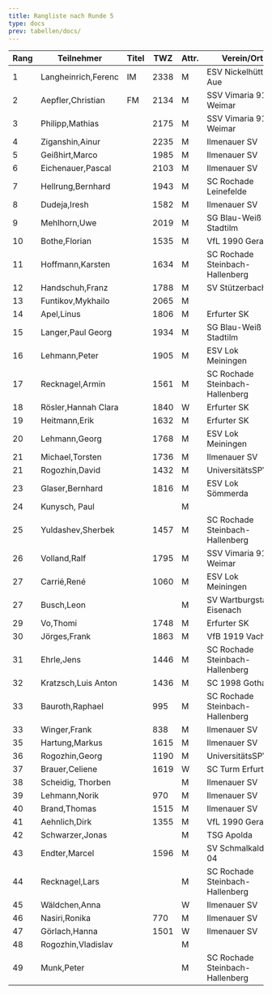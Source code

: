 ```yaml
---
title: Rangliste nach Runde 5
type: docs
prev: tabellen/docs/
---
```


| Rang | Teilnehmer            | Titel | TWZ  | Attr. | Verein/Ort                  | Land | S | R | V | Punkte | Buchholz | SoBerg |
|------|-----------------------|-------|------|-------|-----------------------------|------|---|---|---|--------|----------|--------|
| 1    | Langheinrich,Ferenc    | IM    | 2338 | M     | ESV Nickelhütte Aue          | GER  | 4 | 1 | 0 | 4.5    | 17.0     | 14.75  |
| 2    | Aepfler,Christian      | FM    | 2134 | M     | SSV Vimaria 91 Weimar        | GER  | 4 | 1 | 0 | 4.5    | 15.5     | 13.25  |
| 3    | Philipp,Mathias        |       | 2175 | M     | SSV Vimaria 91 Weimar        | GER  | 4 | 0 | 1 | 4.0    | 19.0     | 14.50  |
| 4    | Ziganshin,Ainur        |       | 2235 | M     | Ilmenauer SV                 | RUS  | 4 | 0 | 1 | 4.0    | 17.5     | 13.50  |
| 5    | Geißhirt,Marco         |       | 1985 | M     | Ilmenauer SV                 | GER  | 4 | 0 | 1 | 4.0    | 15.5     | 11.50  |
| 6    | Eichenauer,Pascal      |       | 2103 | M     | Ilmenauer SV                 | GER  | 4 | 0 | 1 | 4.0    | 13.0     | 9.00   |
| 7    | Hellrung,Bernhard      |       | 1943 | M     | SC Rochade Leinefelde        | GER  | 3 | 1 | 1 | 3.5    | 15.0     | 9.25   |
| 8    | Dudeja,Iresh           |       | 1582 | M     | Ilmenauer SV                 | IND  | 3 | 1 | 1 | 3.5    | 14.5     | 8.75   |
| 9    | Mehlhorn,Uwe           |       | 2019 | M     | SG Blau-Weiß Stadtilm        | GER  | 3 | 1 | 1 | 3.5    | 14.0     | 8.75   |
| 10   | Bothe,Florian          |       | 1535 | M     | VfL 1990 Gera                | GER  | 3 | 1 | 1 | 3.5    | 11.5     | 6.00   |
| 11   | Hoffmann,Karsten       |       | 1634 | M     | SC Rochade Steinbach-Hallenberg | GER | 3 | 1 | 1 | 3.5    | 11.0     | 5.75   |
| 12   | Handschuh,Franz        |       | 1788 | M     | SV Stützerbach               | GER  | 2 | 2 | 1 | 3.0    | 15.5     | 7.75   |
| 13   | Funtikov,Mykhailo      |       | 2065 | M     |                             | UKR  | 3 | 0 | 2 | 3.0    | 15.0     | 7.00   |
| 14   | Apel,Linus             |       | 1806 | M     | Erfurter SK                  | GER  | 3 | 0 | 2 | 3.0    | 14.0     | 7.00   |
| 15   | Langer,Paul Georg      |       | 1934 | M     | SG Blau-Weiß Stadtilm        | GER  | 3 | 0 | 2 | 3.0    | 13.5     | 6.00   |
| 16   | Lehmann,Peter          |       | 1905 | M     | ESV Lok Meiningen            | GER  | 3 | 0 | 2 | 3.0    | 13.5     | 5.00   |
| 17   | Recknagel,Armin        |       | 1561 | M     | SC Rochade Steinbach-Hallenberg | GER | 3 | 0 | 2 | 3.0    | 13.0     | 6.00   |
| 18   | Rösler,Hannah Clara    |       | 1840 | W     | Erfurter SK                  | GER  | 3 | 0 | 2 | 3.0    | 13.0     | 5.00   |
| 19   | Heitmann,Erik          |       | 1632 | M     | Erfurter SK                  | GER  | 2 | 2 | 1 | 3.0    | 11.0     | 7.00   |
| 20   | Lehmann,Georg          |       | 1768 | M     | ESV Lok Meiningen            | GER  | 2 | 1 | 2 | 2.5    | 14.5     | 5.75   |
| 21   | Michael,Torsten        |       | 1736 | M     | Ilmenauer SV                 | GER  | 2 | 1 | 2 | 2.5    | 13.0     | 4.25   |
| 21   | Rogozhin,David         |       | 1432 | M     | UniversitätsSPVER            | GER  | 2 | 1 | 2 | 2.5    | 13.0     | 4.25   |
| 23   | Glaser,Bernhard        |       | 1816 | M     | ESV Lok Sömmerda             | GER  | 0 | 5 | 0 | 2.5    | 12.0     | 6.00   |
| 24   | Kunysch, Paul          |       |      | M     |                             | GER  | 2 | 1 | 2 | 2.5    | 11.0     | 4.75   |
| 25   | Yuldashev,Sherbek      |       | 1457 | M     | SC Rochade Steinbach-Hallenberg | GER | 1 | 3 | 1 | 2.5    | 11.0     | 4.25   |
| 26   | Volland,Ralf           |       | 1795 | M     | SSV Vimaria 91 Weimar        | GER  | 1 | 3 | 1 | 2.5    | 11.0     | 4.00   |
| 27   | Carrié,René            |       | 1060 | M     | ESV Lok Meiningen            | GER  | 2 | 1 | 2 | 2.5    | 10.0     | 3.25   |
| 27   | Busch,Leon             |       |      | M     | SV Wartburgstadt Eisenach    | GER  | 2 | 1 | 2 | 2.5    | 10.0     | 3.25   |
| 29   | Vo,Thomi               |       | 1748 | M     | Erfurter SK                  | GER  | 2 | 1 | 2 | 2.5    | 8.0      | 2.25   |
| 30   | Jörges,Frank           |       | 1863 | M     | VfB 1919 Vacha               | GER  | 2 | 0 | 3 | 2.0    | 16.5     | 4.50   |
| 31   | Ehrle,Jens             |       | 1446 | M     | SC Rochade Steinbach-Hallenberg | GER | 2 | 0 | 3 | 2.0    | 13.0     | 3.50   |
| 32   | Kratzsch,Luis Anton    |       | 1436 | M     | SC 1998 Gotha                | GER  | 1 | 2 | 2 | 2.0    | 12.5     | 2.75   |
| 33   | Bauroth,Raphael        |       | 995  | M     | SC Rochade Steinbach-Hallenberg | GER | 2 | 0 | 3 | 2.0    | 12.0     | 3.00   |
| 33   | Winger,Frank           |       | 838  | M     | Ilmenauer SV                 | GER  | 2 | 0 | 3 | 2.0    | 12.0     | 3.00   |
| 35   | Hartung,Markus         |       | 1615 | M     | Ilmenauer SV                 | GER  | 2 | 0 | 0 | 2.0    | 10.0     | 2.50   |
| 36   | Rogozhin,Georg         |       | 1190 | M     | UniversitätsSPVER            | GER  | 2 | 0 | 3 | 2.0    | 10.0     | 1.00   |
| 37   | Brauer,Celiene         |       | 1619 | W     | SC Turm Erfurt               | GER  | 1 | 2 | 2 | 2.0    | 9.0      | 3.00   |
| 38   | Scheidig, Thorben      |       |      | M     | Ilmenauer SV                 | GER  | 1 | 1 | 3 | 1.5    | 14.5     | 4.25   |
| 39   | Lehmann,Norik          |       | 970  | M     | Ilmenauer SV                 | GER  | 1 | 1 | 3 | 1.5    | 12.5     | 2.75   |
| 40   | Brand,Thomas           |       | 1515 | M     | Ilmenauer SV                 | GER  | 1 | 1 | 3 | 1.5    | 12.5     | 2.25   |
| 41   | Aehnlich,Dirk          |       | 1355 | M     | VfL 1990 Gera                | GER  | 1 | 1 | 3 | 1.5    | 10.0     | 1.75   |
| 42   | Schwarzer,Jonas        |       |      | M     | TSG Apolda                   | GER  | 1 | 1 | 3 | 1.5    | 9.0      | 1.50   |
| 43   | Endter,Marcel          |       | 1596 | M     | SV Schmalkalden 04           | GER  | 1 | 0 | 4 | 1.0    | 13.0     | 1.00   |
| 44   | Recknagel,Lars         |       |      | M     | SC Rochade Steinbach-Hallenberg | GER | 1 | 0 | 4 | 1.0    | 9.0      | 0.00   |
| 45   | Wäldchen,Anna          |       |      | W     | Ilmenauer SV                 | GER  | 1 | 0 | 4 | 1.0    | 8.5      | 1.00   |
| 46   | Nasiri,Ronika          |       | 770  | M     | Ilmenauer SV                 | GER  | 1 | 0 | 4 | 1.0    | 8.5      | 0.00   |
| 47   | Görlach,Hanna          |       | 1501 | W     | Ilmenauer SV                 | GER  | 0 | 1 | 2 | 0.5    | 12.0     | 1.25   |
| 48   | Rogozhin,Vladislav     |       |      | M     |                             | GER  | 0 | 1 | 4 | 0.5    | 11.5     | 0.75   |
| 49   | Munk,Peter             |       |      | M     | SC Rochade Steinbach-Hallenberg | GER | 0 | 0 | 5 | 0.0    | 8.5      | 0.00   |
